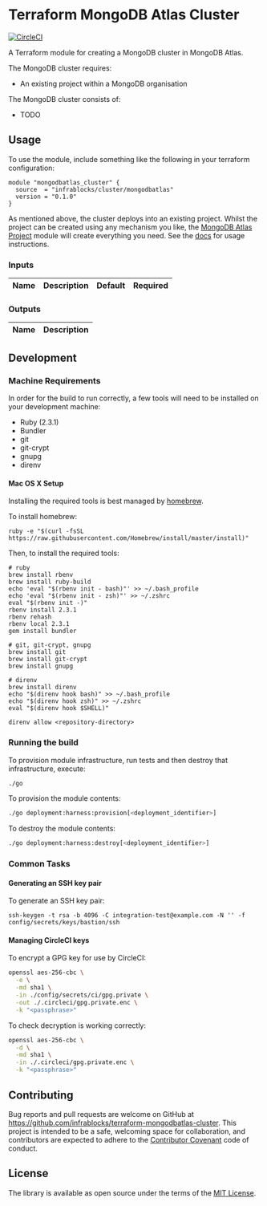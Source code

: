 Terraform MongoDB Atlas Cluster
===============================

[![CircleCI](https://circleci.com/gh/infrablocks/terraform-mongodbatlas-cluster.svg?style=svg)](https://circleci.com/gh/infrablocks/terraform-mongodbatlas-cluster)

A Terraform module for creating a MongoDB cluster in MongoDB Atlas.

The MongoDB cluster requires:
* An existing project within a MongoDB organisation

The MongoDB cluster consists of:
* TODO

Usage
-----

To use the module, include something like the following in your terraform 
configuration:

```hcl-terraform
module "mongodbatlas_cluster" {
  source  = "infrablocks/cluster/mongodbatlas"
  version = "0.1.0"
}
```

As mentioned above, the cluster deploys into an existing project. 
Whilst the project can be created using any mechanism you like, the 
[MongoDB Atlas Project](https://github.com/infrablocks/terraform-mongodbatlas-project)
module will create everything you need. See the 
[docs](https://github.com/infrablocks/terraform-mongodbatlas-project/blob/master/README.md)
for usage instructions.

### Inputs

| Name                             | Description                                                                   | Default             | Required                             |
|----------------------------------|-------------------------------------------------------------------------------|:-------------------:|:------------------------------------:|


### Outputs

| Name                                    | Description                                               |
|-----------------------------------------|-----------------------------------------------------------|


Development
-----------

### Machine Requirements

In order for the build to run correctly, a few tools will need to be installed 
on your development machine:

* Ruby (2.3.1)
* Bundler
* git
* git-crypt
* gnupg
* direnv

#### Mac OS X Setup

Installing the required tools is best managed by [homebrew](http://brew.sh).

To install homebrew:

```
ruby -e "$(curl -fsSL https://raw.githubusercontent.com/Homebrew/install/master/install)"
```

Then, to install the required tools:

```
# ruby
brew install rbenv
brew install ruby-build
echo 'eval "$(rbenv init - bash)"' >> ~/.bash_profile
echo 'eval "$(rbenv init - zsh)"' >> ~/.zshrc
eval "$(rbenv init -)"
rbenv install 2.3.1
rbenv rehash
rbenv local 2.3.1
gem install bundler

# git, git-crypt, gnupg
brew install git
brew install git-crypt
brew install gnupg

# direnv
brew install direnv
echo "$(direnv hook bash)" >> ~/.bash_profile
echo "$(direnv hook zsh)" >> ~/.zshrc
eval "$(direnv hook $SHELL)"

direnv allow <repository-directory>
```

### Running the build

To provision module infrastructure, run tests and then destroy that 
infrastructure, execute:

```bash
./go
```

To provision the module contents:

```bash
./go deployment:harness:provision[<deployment_identifier>]
```

To destroy the module contents:

```bash
./go deployment:harness:destroy[<deployment_identifier>]
```

### Common Tasks

#### Generating an SSH key pair

To generate an SSH key pair:

```
ssh-keygen -t rsa -b 4096 -C integration-test@example.com -N '' -f config/secrets/keys/bastion/ssh
```

#### Managing CircleCI keys

To encrypt a GPG key for use by CircleCI:

```bash
openssl aes-256-cbc \
  -e \
  -md sha1 \
  -in ./config/secrets/ci/gpg.private \
  -out ./.circleci/gpg.private.enc \
  -k "<passphrase>"
```

To check decryption is working correctly:

```bash
openssl aes-256-cbc \
  -d \
  -md sha1 \
  -in ./.circleci/gpg.private.enc \
  -k "<passphrase>"
```

Contributing
------------

Bug reports and pull requests are welcome on GitHub at 
https://github.com/infrablocks/terraform-mongodbatlas-cluster. 
This project is intended to be a safe, welcoming space for collaboration, and 
contributors are expected to adhere to the 
[Contributor Covenant](http://contributor-covenant.org) code of conduct.


License
-------

The library is available as open source under the terms of the 
[MIT License](http://opensource.org/licenses/MIT).
